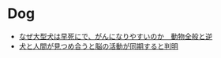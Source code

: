 # Dog

- [なぜ大型犬は早死にで、がんになりやすいのか　動物全般と逆](https://natgeo.nikkeibp.co.jp/atcl/news/24/091800507/)
- [犬と人間が見つめ合うと脳の活動が同期すると判明](https://gigazine.net/news/20240929-dog-and-human-brain-sync/)
